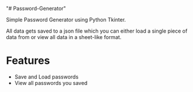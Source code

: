 "# Password-Generator" 

Simple Password Generator using Python Tkinter.

All data gets saved to a json file which you can either load a single piece of data from or view all data in a sheet-like format.

# Features
 - Save and Load passwords
 - View all passwords you saved
